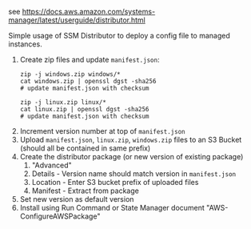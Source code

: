 see https://docs.aws.amazon.com/systems-manager/latest/userguide/distributor.html

Simple usage of SSM Distributor to deploy a config file to managed instances.

1. Create zip files and update `manifest.json`:
   ```shell
   zip -j windows.zip windows/*
   cat windows.zip | openssl dgst -sha256
   # update manifest.json with checksum

   zip -j linux.zip linux/*
   cat linux.zip | openssl dgst -sha256
   # update manifest.json with checksum
   ```
1. Increment version number at top of `manifest.json`
1. Upload `manifest.json`, `linux.zip`, `windows.zip` files to an S3 Bucket (should all be contained in same prefix)
1. Create the distributor package (or new version of existing package)
   1. "Advanced"
   1. Details - Version name should match version in `manifest.json`
   1. Location - Enter S3 bucket prefix of uploaded files
   1. Manifest - Extract from package
1. Set new version as default version
1. Install using Run Command or State Manager document "AWS-ConfigureAWSPackage"

